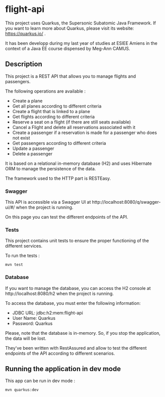 # flight-api

This project uses Quarkus, the Supersonic Subatomic Java Framework. If you want to learn more about Quarkus, please visit its website: https://quarkus.io/ .

It has been developp during my last year of studies at ESIEE Amiens in the context of a Java EE course dispensed by Meg-Ann CAMUS.

## Description

This project is a REST API that allows you to manage flights and passengers. 

The following operations are available :
- Create a plane
- Get all planes according to different criteria
- Create a flight that is linked to a plane
- Get flights according to different criteria
- Reserve a seat on a flight (if there are still seats available)
- Cancel a Flight and delete all reservations associated with it
- Create a passenger if a reservation is made for a passenger who does not exist
- Get passengers according to different criteria
- Update a passenger
- Delete a passenger

It is based on a relational in-memory database (H2) and uses Hibernate ORM to manage the persistence of the data.

The framework used to the HTTP part is RESTEasy. 

### Swagger

This API is accessible via a Swagger UI at http://localhost:8080/q/swagger-ui/#/ when the project is running.

On this page you can test the different endpoints of the API. 

### Tests

This project contains unit tests to ensure the proper functioning of the different services.

To run the tests : 
```shell script
mvn test
```

### Database

If you want to manage the database, you can access the H2 console at http://localhost:8080/h2 when the project is running.

To access the database, you must enter the following information: 
- JDBC URL: jdbc:h2:mem:flight-api
- User Name: Quarkus
- Password: Quarkus

Please, note that the database is in-memory. So, if you stop the application, the data will be lost.

They've been written with RestAssured and allow to test the different endpoints of the API according to different scenarios.

## Running the application in dev mode

This app can be run in dev mode : 
```shell script
mvn quarkus:dev
```
